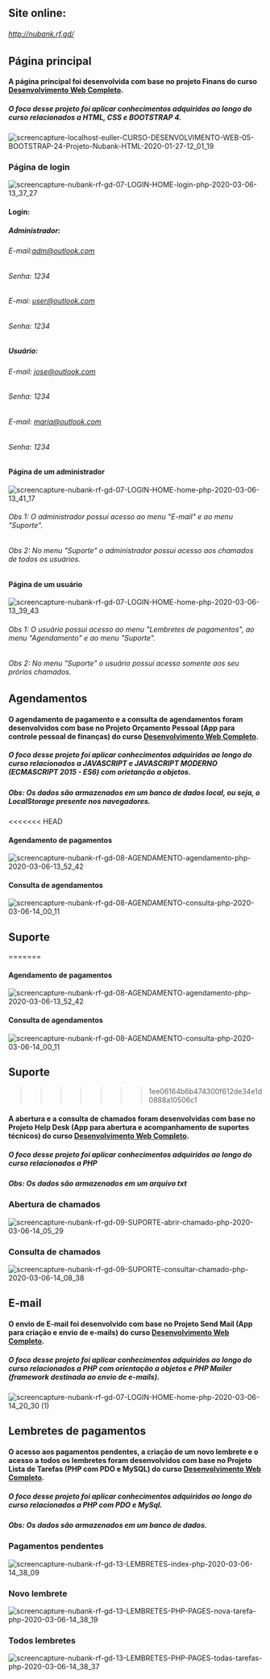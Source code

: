 ## Site online:

###### http://nubank.rf.gd/

## Página principal

#### A página principal foi desenvolvida com base no projeto Finans do curso [Desenvolvimento Web Completo](https://www.udemy.com/course/web-completo/).	
##### O foco desse projeto foi aplicar conhecimentos adquiridos ao longo do curso relacionados a HTML, CSS e BOOTSTRAP 4.

![screencapture-localhost-euller-CURSO-DESENVOLVIMENTO-WEB-05-BOOTSTRAP-24-Projeto-Nubank-HTML-2020-01-27-12_01_19](https://user-images.githubusercontent.com/48317736/73185407-c4729000-40fc-11ea-9fa3-79613bb7edf9.png)

### Página de login
![screencapture-nubank-rf-gd-07-LOGIN-HOME-login-php-2020-03-06-13_37_27](https://user-images.githubusercontent.com/48317736/76103010-b2172c00-5faf-11ea-8773-8a2e654afd4f.png)

#### Login:

##### Administrador:

###### E-mail:adm@outlook.com
###### Senha: 1234

###### E-mai: user@outlook.com
###### Senha: 1234

##### Usuário: 
###### E-mail: jose@outlook.com
###### Senha: 1234

###### E-mail: maria@outlook.com
###### Senha: 1234

#### Página de um administrador
![screencapture-nubank-rf-gd-07-LOGIN-HOME-home-php-2020-03-06-13_41_17](https://user-images.githubusercontent.com/48317736/76103275-2c47b080-5fb0-11ea-81ee-c402514ba8cf.png)

###### Obs 1: O administrador possui acesso ao menu "E-mail" e ao menu "Suporte".
###### Obs 2: No menu "Suporte" o administrador possui acesso aos chamados de todos os usuários.

#### Página de um usuário
![screencapture-nubank-rf-gd-07-LOGIN-HOME-home-php-2020-03-06-13_39_43](https://user-images.githubusercontent.com/48317736/76103156-f7d3f480-5faf-11ea-92b2-2053dc060933.png)
###### Obs 1: O usuário possui acesso ao menu "Lembretes de pagamentos", ao menu "Agendamento" e ao menu "Suporte".
###### Obs 2: No menu "Suporte" o usuário possui acesso somente aos seu prórios chamados.

## Agendamentos

#### O agendamento de pagamento e a consulta de agendamentos foram desenvolvidos com base no Projeto Orçamento Pessoal (App para controle pessoal de finanças) do curso [Desenvolvimento Web Completo](https://www.udemy.com/course/web-completo/).
##### O foco desse projeto foi aplicar conhecimentos adquiridos ao longo do curso relacionados a JAVASCRIPT e JAVASCRIPT MODERNO (ECMASCRIPT 2015 - ES6) com orietanção a objetos.
##### Obs: Os dados são armazenados em um banco de dados local, ou seja, o LocalStorage presente nos navegadores.
<<<<<<< HEAD

#### Agendamento de pagamentos
![screencapture-nubank-rf-gd-08-AGENDAMENTO-agendamento-php-2020-03-06-13_52_42](https://user-images.githubusercontent.com/48317736/76104247-c8be8280-5fb1-11ea-9ca5-1057d1c94ab9.png)

#### Consulta de agendamentos
![screencapture-nubank-rf-gd-08-AGENDAMENTO-consulta-php-2020-03-06-14_00_11](https://user-images.githubusercontent.com/48317736/76104959-fd7f0980-5fb2-11ea-80c7-f020b1740585.png)

## Suporte

=======

#### Agendamento de pagamentos
![screencapture-nubank-rf-gd-08-AGENDAMENTO-agendamento-php-2020-03-06-13_52_42](https://user-images.githubusercontent.com/48317736/76104247-c8be8280-5fb1-11ea-9ca5-1057d1c94ab9.png)

#### Consulta de agendamentos
![screencapture-nubank-rf-gd-08-AGENDAMENTO-consulta-php-2020-03-06-14_00_11](https://user-images.githubusercontent.com/48317736/76104959-fd7f0980-5fb2-11ea-80c7-f020b1740585.png)

## Suporte

>>>>>>> 1ee06164b6b474300f612de34e1d0888a10506c1
#### A abertura e a consulta de chamados foram desenvolvidas com base no Projeto Help Desk  (App para abertura e acompanhamento de suportes técnicos) do curso [Desenvolvimento Web Completo](https://www.udemy.com/course/web-completo/).
##### O foco desse projeto foi aplicar conhecimentos adquiridos ao longo do curso relacionados a PHP
##### Obs: Os dados são armazenados em um arquivo txt 

### Abertura de chamados
![screencapture-nubank-rf-gd-09-SUPORTE-abrir-chamado-php-2020-03-06-14_05_29](https://user-images.githubusercontent.com/48317736/76105637-11773b00-5fb4-11ea-8525-79fddfd4faa0.png)

### Consulta de chamados
![screencapture-nubank-rf-gd-09-SUPORTE-consultar-chamado-php-2020-03-06-14_08_38](https://user-images.githubusercontent.com/48317736/76105633-0f14e100-5fb4-11ea-8ab2-44be2eb2f271.png)

## E-mail
#### O envio de E-mail foi desenvolvido com base no Projeto Send Mail (App para criação e envio de e-mails) do curso [Desenvolvimento Web Completo](https://www.udemy.com/course/web-completo/).
##### O foco desse projeto foi aplicar conhecimentos adquiridos ao longo do curso relacionados a PHP com orientação a objetos e PHP Mailer (framework destinada ao envio de e-mails).

![screencapture-nubank-rf-gd-07-LOGIN-HOME-home-php-2020-03-06-14_20_30 (1)](https://user-images.githubusercontent.com/48317736/76106476-b34b5780-5fb5-11ea-8020-aaf0f4607f3f.png)

## Lembretes de pagamentos

#### O acesso aos pagamentos pendentes, a criação de um novo lembrete e o acesso a todos os lembretes foram desenvolvidos com base no Projeto Lista de Tarefas (PHP com PDO e MySQL) do curso [Desenvolvimento Web Completo](https://www.udemy.com/course/web-completo/).
##### O foco desse projeto foi aplicar conhecimentos adquiridos ao longo do curso relacionados a PHP com PDO e MySql.
##### Obs: Os dados são armazenados em um banco de dados.

### Pagamentos pendentes
![screencapture-nubank-rf-gd-13-LEMBRETES-index-php-2020-03-06-14_38_09](https://user-images.githubusercontent.com/48317736/76107842-438a9c00-5fb8-11ea-884c-9ff16ccf18d9.png)

### Novo lembrete
![screencapture-nubank-rf-gd-13-LEMBRETES-PHP-PAGES-nova-tarefa-php-2020-03-06-14_38_19](https://user-images.githubusercontent.com/48317736/76107844-44bbc900-5fb8-11ea-8f99-4ac2917d52ea.png)

### Todos lembretes
![screencapture-nubank-rf-gd-13-LEMBRETES-PHP-PAGES-todas-tarefas-php-2020-03-06-14_38_37](https://user-images.githubusercontent.com/48317736/76107848-45ecf600-5fb8-11ea-867d-224f18903efe.png)








